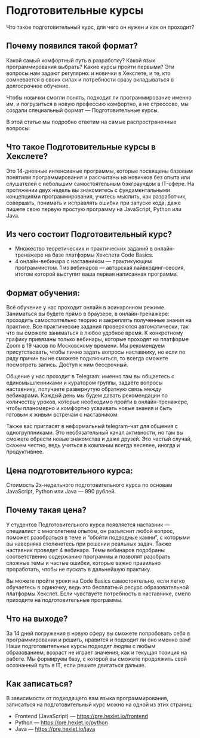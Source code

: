 # Подготовительные курсы

Что такое подготовительный курс, для чего он нужен и как он проходит?

## Почему появился такой формат?

Какой самый комфортный путь в разработку? Какой язык программирования выбрать? Какие курсы пройти первыми? Эти вопросы нам задают регулярно: и новички в Хекслете, и те, кто сомневается в своих силах и потребности сразу вкладываться в долгосрочное обучение.

Чтобы новички смогли понять, подходит ли программирование именно им, и погрузиться в новую профессию комфортно, а не стрессово, мы создали специальный формат — Подготовительные курсы.

В этой статье мы подробно ответим на самые распространенные вопросы:

## Что такое Подготовительные курсы в Хекслете?

Это 14-дневные интенсивные программы, которые посвящены базовым понятиям программирования и рассчитаны на новичков без опыта или слушателей с небольшим самостоятельным бэкграундом в IT-сфере. На протяжении двух недель вы знакомитесь с фундаментальными концепциями программирования, учитесь мыслить, как разработчик, совершать, понимать и исправлять ошибки при запуске кода, даже пишете свою первую простую программу на JavaScript, Python или Java.

## Из чего состоит Подготовительный курс?

- Множество теоретических и практических заданий в онлайн-тренажере на базе платформы Хекслета Code Basics.
- 4 онлайн-вебинара с наставником — практикующим программистом. 1 из вебинаров — авторская лайвкодинг-сессия, итогом которой выступит ваша первая написанная программа.

## Формат обучения:

Всё обучение у нас проходит онлайн в асинхронном режиме. Заниматься вы будете прямо в браузере, в онлайн-тренажере: проходить самостоятельно теорию и закреплять полученные знания на практике. Все практические задания проверяются автоматически, так что вы сможете заниматься в любое удобное время. К конкретному графику привязаны только вебинары, которые проходят на платформе Zoom в 19 часов по Московскому времени. Мы рекомендуем присутствовать, чтобы лично задать вопросы наставнику, но если по ряду причин вы не сможете подключиться, то всегда сможете посмотреть запись. Доступ к ним бессрочный.

Общение у нас проходит в Telegram: именно там вы общаетесь с единомышленниками и куратором группы, задаёте вопросы наставнику, получаете развернутую обратную связь между вебинарами. Каждый день мы будем давать рекомендации по количеству уроков, которые необходимо пройти в онлайн-тренажере, чтобы планомерно и комфортно усваивать новые знания и быть готовым к живым встречам с наставником.

Также вас пригласят в неформальный telegram-чат для общения с одногруппниками. Это необязательный канал активности, но там вы сможете обрести новые знакомства и даже друзей. Это частый случай, скажем честно, ведь учиться в компании всегда веселее, иногда и продуктивнее.

## Цена подготовительного курса:

Стоимость 2х-недельного подготовительного курса по основам JavaScript, Python или Java — 990 рублей.

## Почему такая цена?

У студентов Подготовительного курса появляется наставник — специалист с многолетним опытом, он разъяснит любой вопрос, поможет разобраться в теме и “обойти подводные камни”, с которыми вы наверняка столкнетесь при решении реальных задач. Также наставник проведет 4 вебинара. Темы вебинаров подобраны соответственно содержанию программы и позволят разобрать сложные темы и частые ошибки, которые важно правильно проработать, чтобы не пускать в дальнейшую практику.

Вы можете пройти уроки на Code Basics самостоятельно, если легко обучаетесь в одиночку, ведь это бесплатный ресурс образовательной платформы Хекслет. Если чувствуете потребность в наставнике, смело приходите на подготовительные программы.

## Что на выходе?

За 14 дней погружения в новую сферу вы сможете попробовать себя в программировании и решить, нравится и подходит ли оно именно вам! Наши подготовительные курсы подходят людям с любым образованием, возраст не играет значения, как и текущая позиция на работе. Мы формируем базу, с которой вы сможете продолжить свой осознанный путь в IT, если решите двигаться дальше.

## Как записаться?

В зависимости от подходящего вам языка программирования, записаться на подготовительный курс можно на одной из этих страниц:

- Frontend (JavaScript) — https://pre.hexlet.io/frontend
- Python — https://pre.hexlet.io/python
- Java — https://pre.hexlet.io/java
